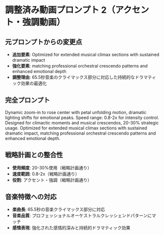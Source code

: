 # 調整済み動画プロンプト 2（アクセント・強調動画）

## 元プロンプトからの変更点
- **追加要素**: Optimized for extended musical climax sections with sustained dramatic impact
- **強化要素**: matching professional orchestral crescendo patterns and enhanced emotional depth
- **調整理由**: 65.5秒音楽のクライマックス部分に対応した持続的なドラマティック効果の最適化

## 完全プロンプト
Dynamic zoom-in to rose center with petal unfolding motion, dramatic lighting shifts for emotional peaks. Speed range: 0.8-2x for intensity control. Designed for climactic moments and musical crescendos, 20-30% strategic usage. Optimized for extended musical climax sections with sustained dramatic impact, matching professional orchestral crescendo patterns and enhanced emotional depth.

## 戦略計画との整合性
- **使用頻度**: 20-30%使用（戦略計画通り）
- **速度範囲**: 0.8-2x（戦略計画通り）
- **役割**: アクセント・強調（戦略計画通り）

## 音楽特徴への対応
- **楽曲長**: 65.5秒の音楽クライマックス部分に対応
- **音楽品質**: プロフェッショナルオーケストラルクレッシェンドパターンにマッチ
- **感情表現**: 強化された感情的深みと持続的ドラマティック効果